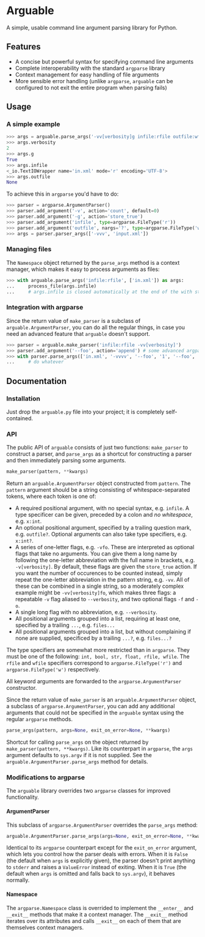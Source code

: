 # Arguable

A simple, usable command line argument parsing library for Python.

## Features

- A concise but powerful syntax for specifying command line arguments
- Complete interoperability with the standard `argparse` library
- Context management for easy handling of file arguments
- More sensible error handling (unlike `argparse`, `arguable` can be configured to not exit the entire program when parsing fails)

## Usage

### A simple example

```python
>>> args = arguable.parse_args('-vv[verbosity]g infile:rfile outfile:wfile?', ['-vv', '-g', 'in.xml'])
>>> args.verbosity
2
>>> args.g
True
>>> args.infile
<_io.TextIOWrapper name='in.xml' mode='r' encoding='UTF-8'>
>>> args.outfile
None
```

To achieve this in `argparse` you'd have to do:

```python
>>> parser = argparse.ArgumentParser()
>>> parser.add_argument('-v', action='count', default=0)
>>> parser.add_argument('-g', action='store_true')
>>> parser.add_argument('infile', type=argparse.FileType('r'))
>>> parser.add_argument('outfile', nargs='?', type=argparse.FileType('w'))
>>> args = parser.parser_args(['-vvv', 'input.xml'])
```

### Managing files

The `Namespace` object returned by the `parse_args` method is a context manager, which makes it easy to process arguments as files:

```python
>>> with arguable.parse_args('infile:rfile', ['in.xml']) as args:
...     process_file(args.infile)
...     # args.infile is closed automatically at the end of the with statement
```

### Integration with argparse

Since the return value of `make_parser` is a subclass of `arguable.ArgumentParser`, you can do all the regular things, in case you need an advanced feature that `arguable` doesn't support.

```python
>>> parser = arguable.make_parser('infile:rfile -vv[verbosity]')
>>> parser.add_argument('--foo', action='append') # some advanced argparse functionality
>>> with parser.parse_args(['in.xml', '-vvvv', '--foo', '1', '--foo', '2']) as args:
...     # do whatever
```

## Documentation

### Installation

Just drop the `arguable.py` file into your project; it is completely self-contained.

### API

The public API of `arguable` consists of just two functions: `make_parser` to construct a parser, and `parse_args` as a shortcut for constructing a parser and then immediately parsing some arguments.

```python
make_parser(pattern, **kwargs)
```

Return an `arguable.ArgumentParser` object constructed from `pattern`.  The `pattern` argument should be a string consisting of whitespace-separated tokens, where each token is one of:

- A required positional argument, with no special syntax, e.g. `infile`. A type specificer can be given, preceded by a colon and *no whitespace*, e.g. `x:int`.
- An optional positional argument, specified by a trailing question mark, e.g. `outfile?`. Optional arguments can also take type specifiers, e.g. `x:int?`.
- A series of one-letter flags, e.g. `-vfo`. These are interpreted as optional flags that take no arguments. You can give them a long name by following the one-letter abbreviation with the full name in brackets, e.g. `-v[verbosity]`. By default, these flags are given the `store_true` action. If you want the number of occurences to be counted instead, simply repeat the one-letter abbreviation in the pattern string, e.g. `-vv`. All of these can be combined in a single string, so a moderately complex example might be `-vv[verbosity]fo`, which makes three flags: a repeatable `-v` flag aliased to `--verbosity`, and two optional flags `-f` and `-o`.
- A single long flag with no abbreviation, e.g. `--verbosity`.
- All positional arguments grouped into a list, requiring at least one, specified by a trailing `...`, e.g. `files...`
- All positional arguments grouped into a list, but without complaining if none are supplied, specificed by a trailing `...?`, e.g. `files...?`

The type specifiers are somewhat more restricted than in `argparse`. They must be one of the following: `int, bool, str, float, rfile, wfile`. The `rfile` and `wfile` specifiers correspond to `argparse.FileType('r')` and `argparse.FileType('w')` respectively.

All keyword arguments are forwarded to the `argparse.ArgumentParser` constructor.

Since the return value of `make_parser` is an `arguable.ArgumentParser` object, a subclass of `argparse.ArgumentParser`, you can add any additional arguments that could not be specified in the `arguable` syntax using the regular `argparse` methods.

```python
parse_args(pattern, args=None, exit_on_error=None, **kwargs)
```

Shortcut for calling `parse_args` on the object returned by `make_parser(pattern, **kwargs)`. Like its counterpart in `argparse`, the `args` argument defaults to `sys.argv` if it is not supplied. See the `arguable.ArgumentParser.parse_args` method for details.

### Modifications to argparse

The `arguable` library overrides two `argparse` classes for improved functionality.

#### ArgumentParser

This subclass of `argparse.ArgumentParser` overrides the `parse_args` method:

```python
arguable.ArgumentParser.parse_args(args=None, exit_on_error=None, **kwargs)
```

Identical to its `argparse` counterpart except for the `exit_on_error` argument, which lets you control how the parser deals with errors. When it is `False` (the default when `args` is explicitly given), the parser doesn't print anything to `stderr` and raises a `ValueError` instead of exiting. When it is `True` (the default when `args` is omitted and falls back to `sys.argv`), it behaves normally.

#### Namespace

The `argparse.Namespace` class is overrided to implement the `__enter__` and `__exit__` methods that make it a context manager. The `__exit__` method iterates over its attributes and calls `__exit__` on each of them that are themselves context managers.
